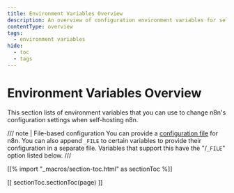 ```yaml
---
title: Environment Variables Overview
description: An overview of configuration environment variables for self-hosted n8n. 
contentType: overview
tags:
  - environment variables
hide:
  - toc
  - tags
---
```


# Environment Variables Overview

This section lists of environment variables that you can use to change n8n's configuration settings when self-hosting n8n.

/// note | File-based configuration
You can provide a [configuration file](/hosting/configuration/configuration-methods/) for n8n. You can also append `_FILE` to certain variables to provide their configuration in a separate file. Variables that support this have the "/`_FILE`" option listed below.
///

[[% import "_macros/section-toc.html" as sectionToc %]]

[[ sectionToc.sectionToc(page) ]]
